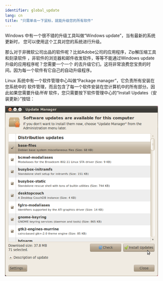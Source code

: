 ```yaml
---
identifier: global_update
lang: cn
title: "只需单击一下鼠标，就能升级您的所有软件"
---
```


Windows 中有一个很不错的升级工具叫做“Windows update”，当有最新的系统更新时，
您可以使用这个工具对您的系统进行升级。

那么对于非微软公司出品的软件呢？比如Adobe公司的应用程序，Zip解压缩工具和刻录软件
，非软件的浏览器和邮件收发软件，等等不能通过Windows update升级的应用程序呢？您需要一个一个
的去升级它们。这将非常浪费您宝贵的时间。因为每一个软件有它自己的自动升级程序。

Linux 系统中有一个软件管理中心叫做“Package manager”，它负责所有安装在您系统中的
软件管理，而且包含了每一个软件安装在您计算机中的所有部分。因此如果您需要升级<i>所有</i>
软件，您只需要按下软件管理中心的“Install Updates（安装更新）”按钮：

<img src="/img/global_update.png" />




